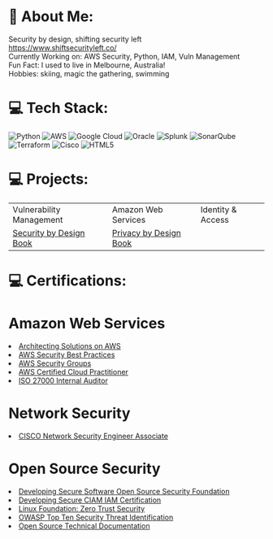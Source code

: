 # 💫 About Me:
Security by design, shifting security left
<br>https://www.shiftsecurityleft.co/
<br>Currently Working on: AWS Security, Python, IAM, Vuln Management
<br>Fun Fact: I used to live in Melbourne, Australia! 
<br>Hobbies: skiing, magic the gathering, swimming

# 💻 Tech Stack:
![Python](https://img.shields.io/badge/python-3670A0?style=for-the-badge&logo=python&logoColor=ffdd54) ![AWS](https://img.shields.io/badge/AWS-%23FF9900.svg?style=for-the-badge&logo=amazon-aws&logoColor=white) ![Google Cloud](https://img.shields.io/badge/GoogleCloud-%234285F4.svg?style=for-the-badge&logo=google-cloud&logoColor=white) ![Oracle](https://img.shields.io/badge/Oracle-F80000?style=for-the-badge&logo=oracle&logoColor=white) ![Splunk](https://img.shields.io/badge/splunk-%23000000.svg?style=for-the-badge&logo=splunk&logoColor=white) ![SonarQube](https://img.shields.io/badge/SonarQube-black?style=for-the-badge&logo=sonarqube&logoColor=4E9BCD) ![Terraform](https://img.shields.io/badge/terraform-%235835CC.svg?style=for-the-badge&logo=terraform&logoColor=white) ![Cisco](https://img.shields.io/badge/cisco-%23049fd9.svg?style=for-the-badge&logo=cisco&logoColor=black) ![HTML5](https://img.shields.io/badge/html5-%23E34F26.svg?style=for-the-badge&logo=html5&logoColor=white)

# 💻 Projects: 
 <table>
  <tr>
    <td>Vulnerability Management</td>
    <td>Amazon Web Services</td>
    <td>Identity & Access</td>
  </tr>
  <tr>
    <td> <a href="https://www.slideshare.net/slideshow/security-by-design-manual-an-introduction-to-shifting-security-left/272386872">Security by Design Book<a/></td>
    <td><a href="https://www.slideshare.net/slideshow/privacy-by-design-manual-an-introduction-to-shifting-privacy-left/272386871">Privacy by Design Book<a/></td>
  </tr>
</table> 

# 💻 Certifications:
<h1>Amazon Web Services</h1>
<li><a href="https://reginaawsbucket.s3.us-east-2.amazonaws.com/Architecting_On_AWS_ReginaRMRMU38WB7B8.pdf">Architecting Solutions on AWS</a></li>
<li><a href="https://reginaawsbucket.s3.us-east-2.amazonaws.com/AWS-security-best-practices.pdf">AWS Security Best Practices</a></li>
<li><a href="https://reginaawsbucket.s3.us-east-2.amazonaws.com/Protecting-your-AWS-instance-with-security-groups.pdf">AWS Security Groups</a></li>
<li><a href="https://reginaawsbucket.s3.us-east-2.amazonaws.com/AWS+Certified+Cloud+Practitioner+certificate.pdf">AWS Certified Cloud Practitioner</a></li>
<li><a href="https://reginaawsbucket.s3.us-east-2.amazonaws.com/Regina's+Certifications/ISO2700-13.pdf">ISO 27000 Internal Auditor</a></li>


<h1>Network Security</h1>
<li><a href="https://reginaawsbucket.s3.us-east-2.amazonaws.com/Regina's+Certifications/Cisco+NSE.pdf">CISCO Network Security Engineer Associate</a></li>
<h1>Open Source Security</h1>
<li><a href="https://reginaawsbucket.s3.us-east-2.amazonaws.com/Regina's+Certifications/Cisco+NSE.pdf](https://reginaawsbucket.s3.us-east-2.amazonaws.com/Regina's+Certifications/Developing_Secure_Software_reginagrogan.pdf](https://reginaawsbucket.s3.us-east-2.amazonaws.com/Regina's+Certifications/Developing_Secure_Software_reginagrogan.pdf">Developing Secure Software Open Source Security Foundation</a></li>
<li><a href="https://reginaawsbucket.s3.us-east-2.amazonaws.com/Regina+Marie+Grogan_CIAM-13235_11-17-24_11-30-26.pdf">Developing Secure CIAM IAM Certification</a></li>
<li><a href="https://reginaawsbucket.s3.us-east-2.amazonaws.com/Regina's+Certifications/Open_Source_Security_foundation_ReginaGrogan.png">Linux Foundation: Zero Trust Security </a></li>
<li><a href="https://reginaawsbucket.s3.us-east-2.amazonaws.com/Regina's+Certifications/Understanding-the-owasp-10-security-threats.png">OWASP Top Ten Security Threat Identification </a></li>
<li><a href="https://reginaawsbucket.s3.us-east-2.amazonaws.com/Open_Source_techical_documentation_essentials.png">Open Source Technical Documentation </a></li>

